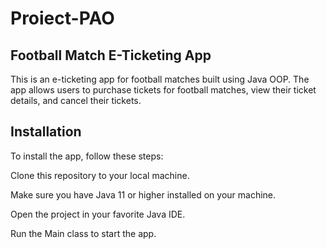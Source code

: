 # Proiect-PAO
## Football Match E-Ticketing App
This is an e-ticketing app for football matches built using Java OOP. The app allows users to purchase tickets for football matches, view their ticket details, and cancel their tickets.

## Installation
To install the app, follow these steps:


Clone this repository to your local machine.

Make sure you have Java 11 or higher installed on your machine.


Open the project in your favorite Java IDE.


Run the Main class to start the app.
